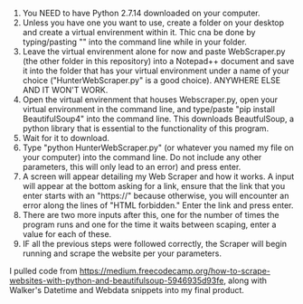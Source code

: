 1) You NEED to have Python 2.7.14 downloaded on your computer.
2) Unless you have one you want to use, create a folder on your desktop and create a virtual envirenment within it. Thic cna be done by typing/pasting "" into the command line while in your folder.
3) Leave the virtual envirenment alone for now and paste WebScraper.py (the other folder in this repository) into a Notepad++ document and save it into the folder that has your virtual environment under a name of your choice ("HunterWebScraper.py" is a good choice). ANYWHERE ELSE AND IT WON'T WORK.
4) Open the virtual envirenment that houses Webscraper.py, open your virtual environment in the command line, and type/paste "pip install BeautifulSoup4" into the command line. This downloads BeautfulSoup, a python library that is essential to the functionality of this program.
5) Wait for it to download.
6) Type "python HunterWebScraper.py" (or whatever you named my file on your computer) into the command line. Do not include any other parameters, this will only lead to an error) and press enter.
7) A screen will appear detailing my Web Scraper and how it works. A input will appear at the bottom asking for a link, ensure that the link that you enter starts with an "https://" because otherwise, you will encounter an error along the lines of "HTML forbidden." Enter the link and press enter.
8) There are two more inputs after this, one for the number of times the program runs and one for the time it waits between scaping, enter a value for each of these.
9) IF all the previous steps were followed correctly, the Scraper will begin running and scrape the website per your parameters.

I pulled code from https://medium.freecodecamp.org/how-to-scrape-websites-with-python-and-beautifulsoup-5946935d93fe, along with Walker's 
Datetime and Webdata snippets into my final product. 

